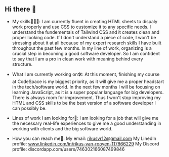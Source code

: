 ## Hi there 👋

- My skills🤹🏼‍♂️:
    I am currently fluent in creating HTML sheets to dispaly work properly and use CSS to customize it to any specific needs.
    I understand the fundementals of Tailwind CSS and it creates clean and proper looking code.
    If I don't understand a piece of code, I won't be stressing about it at all because of my expert research skills I have built throughout the past few months.
    In my line of work, organizing is a crucial step in becoming a good software developer. So I am confident to say that I am a pro in clean work with meaning behind every structure.

    
- What I am currently working on🛠️:
    At this moment, finishing my course at CodeSpace is my biggest priority, as it will give me a proper headstart in the tech/software world.
    In the next few months I will be focusing on learning JavaScript, as it is a super popular language for big developers.
    There is always room for improvement. Thus I won't stop improving my HTML and CSS skills to be the best version of a software developer I can possibly be.


- Lines of work I am looking for🔎:
    I am looking for a job that will give me the necessary real-life experiences to give me a good understanding in working with clients and the big software world.


- How you can reach me🔗:
    My email: rikusvr12@gmail.com
    My LinedIn profile: www.linkedin.com/in/rikus-van-rooyen-117866229
    My Discord profile: discordapp.com/users/746302166087499846



